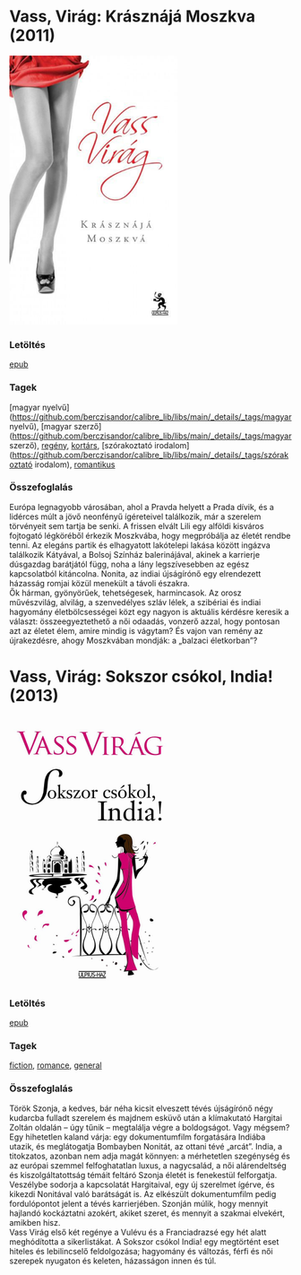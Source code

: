 # <a name="id_306">Vass, Virág: Krásznájá Moszkva (2011)</a>
<img src="https://github.com/BercziSandor/calibre_lib/raw/main/libs/main/Vass%2C%20Virag/Krasznaja%20Moszkva%20%28306%29/cover.jpg" alt="cover" width="300"/>

### Letöltés
[epub](https://github.com/BercziSandor/calibre_lib/raw/main/libs/main/Vass%2C%20Virag/Krasznaja%20Moszkva%20%28306%29/Krasznaja%20Moszkva%20-%20Vass%2C%20Virag.epub)

### Tagek
[magyar nyelvű](https://github.com/berczisandor/calibre_lib/libs/main/_details/_tags/magyar nyelvű), [magyar szerző](https://github.com/berczisandor/calibre_lib/libs/main/_details/_tags/magyar szerző), [regény](https://github.com/berczisandor/calibre_lib/libs/main/_details/_tags/regény), [kortárs](https://github.com/berczisandor/calibre_lib/libs/main/_details/_tags/kortárs), [szórakoztató irodalom](https://github.com/berczisandor/calibre_lib/libs/main/_details/_tags/szórakoztató irodalom), [romantikus](https://github.com/berczisandor/calibre_lib/libs/main/_details/_tags/romantikus)

### Összefoglalás
<div>
<p>Európa ​legnagyobb városában, ahol a Pravda helyett a Prada dívik, és a lidérces múlt a jövő neonfényű ígéreteivel találkozik, már a szerelem törvényeit sem tartja be senki. A frissen elvált Lili egy alföldi kisváros fojtogató légköréből érkezik Moszkvába, hogy megpróbálja az életét rendbe tenni. Az elegáns partik és elhagyatott lakótelepi lakása között ingázva találkozik Kátyával, a Bolsoj Színház balerinájával, akinek a karrierje dúsgazdag barátjától függ, noha a lány legszívesebben az egész kapcsolatból kitáncolna. Nonita, az indiai újságírónő egy elrendezett házasság romjai közül menekült a távoli északra.<br>Ők hárman, gyönyörűek, tehetségesek, harmincasok. Az orosz művészvilág, alvilág, a szenvedélyes szláv lélek, a szibériai és indiai hagyomány életbölcsességei közt egy nagyon is aktuális kérdésre keresik a választ: összeegyeztethető a női odaadás, vonzerő azzal, hogy pontosan azt az életet élem, amire mindig is vágytam? És vajon van remény az újrakezdésre, ahogy Moszkvában mondják: a „balzaci életkorban”?</p></div>


# <a name="id_309">Vass, Virág: Sokszor csókol, India! (2013)</a>
<img src="https://github.com/BercziSandor/calibre_lib/raw/main/libs/main/Vass%2C%20Virag/Sokszor%20csokol%2C%20India%21%20%28309%29/cover.jpg" alt="cover" width="300"/>

### Letöltés
[epub](https://github.com/BercziSandor/calibre_lib/raw/main/libs/main/Vass%2C%20Virag/Sokszor%20csokol%2C%20India%21%20%28309%29/Sokszor%20csokol%2C%20India%21%20-%20Vass%2C%20Virag.epub)

### Tagek
[fiction](https://github.com/berczisandor/calibre_lib/libs/main/_details/_tags/fiction), [romance](https://github.com/berczisandor/calibre_lib/libs/main/_details/_tags/romance), [general](https://github.com/berczisandor/calibre_lib/libs/main/_details/_tags/general)

### Összefoglalás
<div>
<p>Török ​Szonja, a kedves, bár néha kicsit elveszett tévés újságírónő négy kudarcba fulladt szerelem és majdnem esküvő után a klímakutató Hargitai Zoltán oldalán – úgy tűnik – megtalálja végre a boldogságot. Vagy mégsem? Egy hihetetlen kaland várja: egy dokumentumfilm forgatására Indiába utazik, és meglátogatja Bombayben Nonitát, az ottani tévé „arcát”. India, a titokzatos, azonban nem adja magát könnyen: a mérhetetlen szegénység és az európai szemmel felfoghatatlan luxus, a nagycsalád, a női alárendeltség és kiszolgáltatottság témáit feltáró Szonja életét is fenekestül felforgatja. Veszélybe sodorja a kapcsolatát Hargitaival, egy új szerelmet ígérve, és kikezdi Nonitával való barátságát is. Az elkészült dokumentumfilm pedig fordulópontot jelent a tévés karrierjében. Szonján múlik, hogy mennyit hajlandó kockáztatni azokért, akiket szeret, és mennyit a szakmai elvekért, amikben hisz.<br>Vass Virág első két regénye a Vulévu és a Franciadrazsé egy hét alatt meghódította a sikerlistákat. A Sokszor csókol India! egy megtörtént eset hiteles és lebilincselő feldolgozása; hagyomány és változás, férfi és női szerepek nyugaton és keleten, házasságon innen és túl.</p></div>


